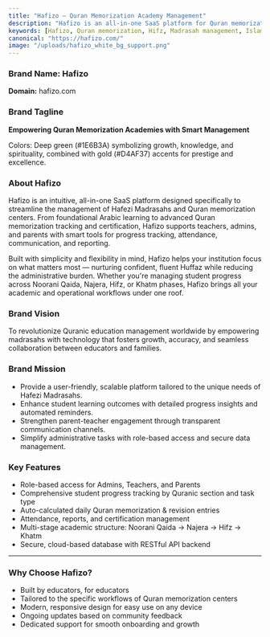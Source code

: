 ```yaml
---
title: "Hafizo — Quran Memorization Academy Management"
description: "Hafizo is an all-in-one SaaS platform for Quran memorization academies and madrasahs, offering attendance, progress tracking, messaging, finance, and certification tools."
keywords: [Hafizo, Quran memorization, Hifz, Madrasah management, Islamic school software, student progress, attendance, Khatm, Najera, Noorani]
canonical: "https://hafizo.com/"
image: "/uploads/hafizo_white_bg_support.png"
---
```


### Brand Name: Hafizo

**Domain:** hafizo.com



### Brand Tagline

**Empowering Quran Memorization Academies with Smart Management**


Colors: Deep green (#1E6B3A) symbolizing growth, knowledge, and spirituality, combined with gold (#D4AF37) accents for prestige and excellence.



### About Hafizo

Hafizo is an intuitive, all-in-one SaaS platform designed specifically to streamline the management of Hafezi Madrasahs and Quran memorization centers. From foundational Arabic learning to advanced Quran memorization tracking and certification, Hafizo supports teachers, admins, and parents with smart tools for progress tracking, attendance, communication, and reporting.

Built with simplicity and flexibility in mind, Hafizo helps your institution focus on what matters most — nurturing confident, fluent Huffaz while reducing the administrative burden. Whether you're managing student progress across Noorani Qaida, Najera, Hifz, or Khatm phases, Hafizo brings all your academic and operational workflows under one roof.



### Brand Vision

To revolutionize Quranic education management worldwide by empowering madrasahs with technology that fosters growth, accuracy, and seamless collaboration between educators and families.



### Brand Mission

* Provide a user-friendly, scalable platform tailored to the unique needs of Hafezi Madrasahs.
* Enhance student learning outcomes with detailed progress insights and automated reminders.
* Strengthen parent-teacher engagement through transparent communication channels.
* Simplify administrative tasks with role-based access and secure data management.



### Key Features

* Role-based access for Admins, Teachers, and Parents
* Comprehensive student progress tracking by Quranic section and task type
* Auto-calculated daily Quran memorization & revision entries
* Attendance, reports, and certification management
* Multi-stage academic structure: Noorani Qaida → Najera → Hifz → Khatm
* Secure, cloud-based database with RESTful API backend

---

### Why Choose Hafizo?

* Built by educators, for educators
* Tailored to the specific workflows of Quran memorization centers
* Modern, responsive design for easy use on any device
* Ongoing updates based on community feedback
* Dedicated support for smooth onboarding and growth